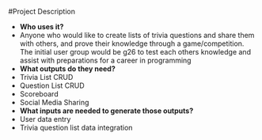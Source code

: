 #Project Description
- **Who uses it?**
- Anyone who would like to create lists of trivia questions and share them with others, and prove their knowledge through a game/competition.  The initial user group would be g26 to test each others knowledge and assist with preparations for a career in programming
- **What outputs do they need?**
- Trivia List CRUD
- Question List CRUD
- Scoreboard
- Social Media Sharing
- **What inputs are needed to generate those outputs?**
- User data entry
- Trivia question list data integration
